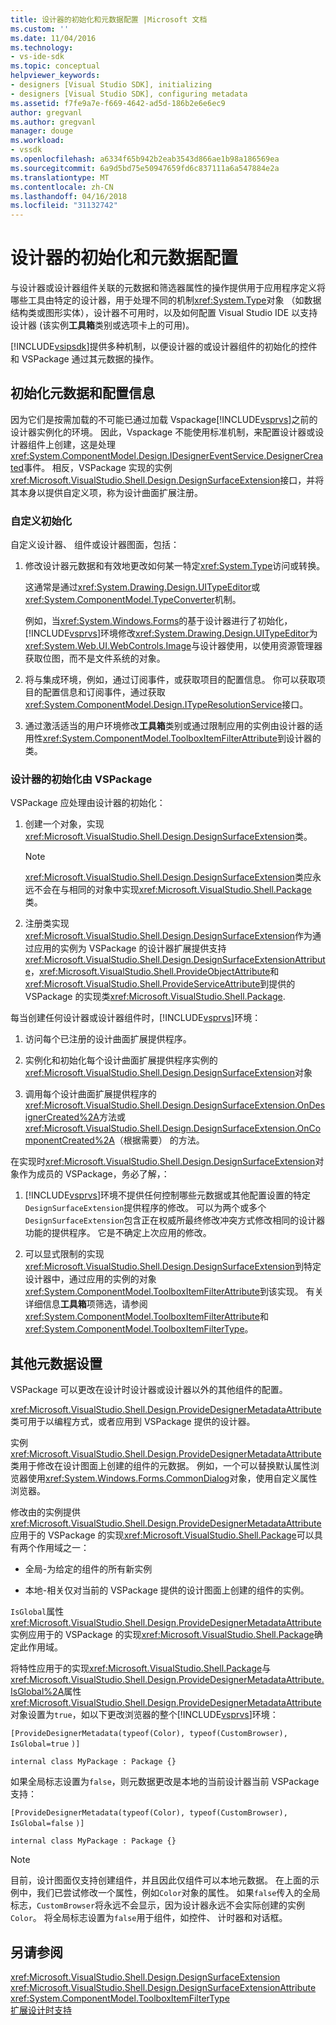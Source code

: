 ```yaml
---
title: 设计器的初始化和元数据配置 |Microsoft 文档
ms.custom: ''
ms.date: 11/04/2016
ms.technology:
- vs-ide-sdk
ms.topic: conceptual
helpviewer_keywords:
- designers [Visual Studio SDK], initializing
- designers [Visual Studio SDK], configuring metadata
ms.assetid: f7fe9a7e-f669-4642-ad5d-186b2e6e6ec9
author: gregvanl
ms.author: gregvanl
manager: douge
ms.workload:
- vssdk
ms.openlocfilehash: a6334f65b942b2eab3543d866ae1b98a186569ea
ms.sourcegitcommit: 6a9d5bd75e50947659fd6c837111a6a547884e2a
ms.translationtype: MT
ms.contentlocale: zh-CN
ms.lasthandoff: 04/16/2018
ms.locfileid: "31132742"
---
```

# <a name="designer-initialization-and-metadata-configuration"></a>设计器的初始化和元数据配置
与设计器或设计器组件关联的元数据和筛选器属性的操作提供用于应用程序定义将哪些工具由特定的设计器，用于处理不同的机制<xref:System.Type>对象 （如数据结构类或图形实体），设计器不可用时，以及如何配置 Visual Studio IDE 以支持设计器 (该实例**工具箱**类别或选项卡上的可用)。  
  
 [!INCLUDE[vsipsdk](../extensibility/includes/vsipsdk_md.md)]提供多种机制，以便设计器的或设计器组件的初始化的控件和 VSPackage 通过其元数据的操作。  
  
## <a name="initializing-metadata-and-configuration-information"></a>初始化元数据和配置信息  
 因为它们是按需加载的不可能已通过加载 Vspackage[!INCLUDE[vsprvs](../code-quality/includes/vsprvs_md.md)]之前的设计器实例化的环境。 因此，Vspackage 不能使用标准机制，来配置设计器或设计器组件上创建，这是处理<xref:System.ComponentModel.Design.IDesignerEventService.DesignerCreated>事件。 相反，VSPackage 实现的实例<xref:Microsoft.VisualStudio.Shell.Design.DesignSurfaceExtension>接口，并将其本身以提供自定义项，称为设计曲面扩展注册。  
  
### <a name="customizing-initialization"></a>自定义初始化  
 自定义设计器、 组件或设计器图面，包括：  
  
1.  修改设计器元数据和有效地更改如何某一特定<xref:System.Type>访问或转换。  
  
     这通常是通过<xref:System.Drawing.Design.UITypeEditor>或<xref:System.ComponentModel.TypeConverter>机制。  
  
     例如，当<xref:System.Windows.Forms>的基于设计器进行了初始化，[!INCLUDE[vsprvs](../code-quality/includes/vsprvs_md.md)]环境修改<xref:System.Drawing.Design.UITypeEditor>为<xref:System.Web.UI.WebControls.Image>与设计器使用，以使用资源管理器获取位图，而不是文件系统的对象。  
  
2.  将与集成环境，例如，通过订阅事件，或获取项目的配置信息。 你可以获取项目的配置信息和订阅事件，通过获取<xref:System.ComponentModel.Design.ITypeResolutionService>接口。  
  
3.  通过激活适当的用户环境修改**工具箱**类别或通过限制应用的实例由设计器的适用性<xref:System.ComponentModel.ToolboxItemFilterAttribute>到设计器的类。  
  
### <a name="designer-initialization-by-a-vspackage"></a>设计器的初始化由 VSPackage  
 VSPackage 应处理由设计器的初始化：  
  
1.  创建一个对象，实现<xref:Microsoft.VisualStudio.Shell.Design.DesignSurfaceExtension>类。  
  
    > [!NOTE]
    >  <xref:Microsoft.VisualStudio.Shell.Design.DesignSurfaceExtension>类应永远不会在与相同的对象中实现<xref:Microsoft.VisualStudio.Shell.Package>类。  
  
2.  注册类实现<xref:Microsoft.VisualStudio.Shell.Design.DesignSurfaceExtension>作为通过应用的实例为 VSPackage 的设计器扩展提供支持<xref:Microsoft.VisualStudio.Shell.Design.DesignSurfaceExtensionAttribute>，<xref:Microsoft.VisualStudio.Shell.ProvideObjectAttribute>和<xref:Microsoft.VisualStudio.Shell.ProvideServiceAttribute>到提供的 VSPackage 的实现类<xref:Microsoft.VisualStudio.Shell.Package>.  
  
 每当创建任何设计器或设计器组件时，[!INCLUDE[vsprvs](../code-quality/includes/vsprvs_md.md)]环境：  
  
1.  访问每个已注册的设计曲面扩展提供程序。  
  
2.  实例化和初始化每个设计曲面扩展提供程序实例的<xref:Microsoft.VisualStudio.Shell.Design.DesignSurfaceExtension>对象  
  
3.  调用每个设计曲面扩展提供程序的<xref:Microsoft.VisualStudio.Shell.Design.DesignSurfaceExtension.OnDesignerCreated%2A>方法或<xref:Microsoft.VisualStudio.Shell.Design.DesignSurfaceExtension.OnComponentCreated%2A>（根据需要） 的方法。  
  
 在实现时<xref:Microsoft.VisualStudio.Shell.Design.DesignSurfaceExtension>对象作为成员的 VSPackage，务必了解，：  
  
1.  [!INCLUDE[vsprvs](../code-quality/includes/vsprvs_md.md)]环境不提供任何控制哪些元数据或其他配置设置的特定`DesignSurfaceExtension`提供程序的修改。 可以为两个或多个`DesignSurfaceExtension`包含正在权威所最终修改冲突方式修改相同的设计器功能的提供程序。 它是不确定上次应用的修改。  
  
2.  可以显式限制的实现<xref:Microsoft.VisualStudio.Shell.Design.DesignSurfaceExtension>到特定设计器中，通过应用的实例的对象<xref:System.ComponentModel.ToolboxItemFilterAttribute>到该实现。 有关详细信息**工具箱**项筛选，请参阅<xref:System.ComponentModel.ToolboxItemFilterAttribute>和<xref:System.ComponentModel.ToolboxItemFilterType>。  
  
## <a name="additional-metadata-provisioning"></a>其他元数据设置  
 VSPackage 可以更改在设计时设计器或设计器以外的其他组件的配置。  
  
 <xref:Microsoft.VisualStudio.Shell.Design.ProvideDesignerMetadataAttribute>类可用于以编程方式，或者应用到 VSPackage 提供的设计器。  
  
 实例<xref:Microsoft.VisualStudio.Shell.Design.ProvideDesignerMetadataAttribute>类用于修改在设计图面上创建的组件的元数据。 例如，一个可以替换默认属性浏览器使用<xref:System.Windows.Forms.CommonDialog>对象，使用自定义属性浏览器。  
  
 修改由的实例提供<xref:Microsoft.VisualStudio.Shell.Design.ProvideDesignerMetadataAttribute>应用于的 VSPackage 的实现<xref:Microsoft.VisualStudio.Shell.Package>可以具有两个作用域之一：  
  
-   全局-为给定的组件的所有新实例  
  
-   本地-相关仅对当前的 VSPackage 提供的设计图面上创建的组件的实例。  
  
 `IsGlobal`属性<xref:Microsoft.VisualStudio.Shell.Design.ProvideDesignerMetadataAttribute>实例应用于的 VSPackage 的实现<xref:Microsoft.VisualStudio.Shell.Package>确定此作用域。  
  
 将特性应用于的实现<xref:Microsoft.VisualStudio.Shell.Package>与<xref:Microsoft.VisualStudio.Shell.Design.ProvideDesignerMetadataAttribute.IsGlobal%2A>属性<xref:Microsoft.VisualStudio.Shell.Design.ProvideDesignerMetadataAttribute>对象设置为`true`，如以下更改浏览器的整个[!INCLUDE[vsprvs](../code-quality/includes/vsprvs_md.md)]环境：  
  
 `[ProvideDesignerMetadata(typeof(Color), typeof(CustomBrowser),`   `IsGlobal=true`  `)]`  
  
 `internal class MyPackage : Package {}`  
  
 如果全局标志设置为`false`，则元数据更改是本地的当前设计器当前 VSPackage 支持：  
  
 `[ProvideDesignerMetadata(typeof(Color), typeof(CustomBrowser),`   `IsGlobal=false`  `)]`  
  
 `internal class MyPackage : Package {}`  
  
> [!NOTE]
>  目前，设计图面仅支持创建组件，并且因此仅组件可以本地元数据。 在上面的示例中，我们已尝试修改一个属性，例如`Color`对象的属性。 如果`false`传入的全局标志，`CustomBrowser`将永远不会显示，因为设计器永远不会实际创建的实例`Color`。 将全局标志设置为`false`用于组件，如控件、 计时器和对话框。  
  
## <a name="see-also"></a>另请参阅  
 <xref:Microsoft.VisualStudio.Shell.Design.DesignSurfaceExtension>   
 <xref:Microsoft.VisualStudio.Shell.Design.DesignSurfaceExtensionAttribute>   
 <xref:System.ComponentModel.ToolboxItemFilterType>   
 [扩展设计时支持](http://msdn.microsoft.com/Library/d6ac8a6a-42fd-4bc8-bf33-b212811297e2)